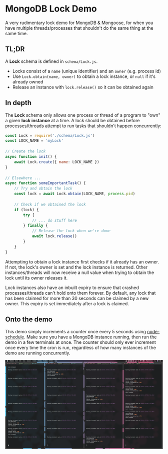 # MongoDB Lock Demo
A very rudimentary lock demo for MongoDB & Mongoose, for when you have multiple threads/processes that shouldn't do the same thing at the same time.

## TL;DR
A **Lock** schema is defined in `schema/Lock.js`.
* Locks consist of a `name` (unique identifier) and an `owner` (e.g. process id)
* Use `Lock.obtain(name, owner)` to obtain a lock instance, or `null` if it's already owned
* Release an instance with `lock.release()` so it can be obtained again

## In depth
The **Lock** schema only allows one process or thread of a program to "own" a given **lock instance** at a time. A lock should be obtained before processes/threads attempt to run tasks that shouldn't happen concurrently:

```js
const Lock = require('./schema/Lock.js')
const LOCK_NAME = 'myLock'

// Create the lock
async function init() {
	await Lock.create({ name: LOCK_NAME })
}

// Elsewhere ...
async function someImportantTask() {
	// Try and obtain the lock
	const lock = await Lock.obtain(LOCK_NAME, process.pid)

	// Check if we obtained the lock
	if (lock) {
		try {
			// ... do stuff here
		} finally {
			// Release the lock when we're done
			await lock.release()
		}
	}
}
```

Attempting to obtain a lock instance first checks if it already has an owner. If not, the lock's owner is set and the lock instance is returned. Other instances/threads will now receive a null value when trying to obtain the lock until its owner releases it.

Lock instances also have an inbuilt expiry to ensure that crashed processes/threads can't hold onto them forever. By default, any lock that has been claimed for more than 30 seconds can be claimed by a new owner. This expiry is set immediately after a lock is claimed.

## Onto the demo
This demo simply increments a counter once every 5 seconds using [node-schedule](https://www.npmjs.com/package/node-schedule). Make sure you have a MongoDB instance running, then run the demo in a few terminals at once. The counter should only ever increment once every time the cron is run, regardless of how many instances of the demo are running concurrently.

![locking demo](docs/demo.png)

